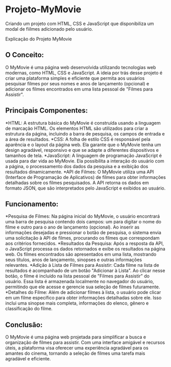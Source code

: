 # Projeto-MyMovie
 Criando um projeto com HTML, CSS e JavaScript que disponibiliza um modal de fiilmes adicionado pelo usuário.

Explicação do Projeto MyMovie

## O Conceito:
O MyMovie é uma página web desenvolvida utilizando tecnologias web modernas, como HTML, CSS e JavaScript. A ideia por trás desse projeto é criar uma plataforma simples e eficiente que permita aos usuários pesquisar filmes por seus nomes e anos de lançamento (opcional) e adicionar os filmes encontrados em uma lista pessoal de "Filmes para Assistir".

## Principais Componentes:

*HTML: A estrutura básica do MyMovie é construída usando a linguagem de marcação HTML. Os elementos HTML são utilizados para criar a estrutura da página, incluindo a barra de pesquisa, os campos de entrada e a área de resultados.
*CSS: A folha de estilo CSS é responsável pela aparência e o layout da página web. Ela garante que o MyMovie tenha um design agradável, responsivo e que se adapte a diferentes dispositivos e tamanhos de tela.
*JavaScript: A linguagem de programação JavaScript é usada para dar vida ao MyMovie. Ela possibilita a interação do usuário com a página, o processamento dos dados da pesquisa e a exibição dos resultados dinamicamente.
*API de Filmes: O MyMovie utiliza uma API (Interface de Programação de Aplicativos) de filmes para obter informações detalhadas sobre os filmes pesquisados. A API retorna os dados em formato JSON, que são interpretados pelo JavaScript e exibidos ao usuário.

## Funcionamento:
*Pesquisa de Filmes: Na página inicial do MyMovie, o usuário encontrará uma barra de pesquisa contendo dois campos: um para digitar o nome do filme e outro para o ano de lançamento (opcional). Ao inserir as informações desejadas e pressionar o botão de pesquisa, o sistema envia uma solicitação à API de filmes, procurando os filmes que correspondam aos critérios fornecidos.
*Resultados da Pesquisa: Após a resposta da API, o JavaScript processa os dados retornados e exibe os resultados na página web. Os filmes encontrados são apresentados em uma lista, mostrando seus títulos, anos de lançamento, sinopses e outras informações relevantes.
*Adição à Lista de Filmes para Assistir: Cada filme na lista de resultados é acompanhado de um botão "Adicionar à Lista". Ao clicar nesse botão, o filme é incluído na lista pessoal de "Filmes para Assistir" do usuário. Essa lista é armazenada localmente no navegador do usuário, permitindo que ele acesse e gerencie sua seleção de filmes futuramente.
*Detalhes do Filme: Além de adicionar filmes à lista, o usuário pode clicar em um filme específico para obter informações detalhadas sobre ele. Isso inclui uma sinopse mais completa, informações do elenco, gênero e classificação do filme.

## Conclusão:
O MyMovie é uma página web projetada para simplificar a busca e organização de filmes para assistir. Com uma interface amigável e recursos úteis, a plataforma visa oferecer uma experiência agradável para os amantes do cinema, tornando a seleção de filmes uma tarefa mais agradável e eficiente.
